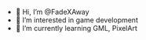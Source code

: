 - 👋 Hi, I’m @FadeXAway
- 👀 I’m interested in game development
- 🌱 I’m currently learning GML, PixelArt

<!---
FadeXAway/FadeXAway is a ✨ special ✨ repository because its `README.md` (this file) appears on your GitHub profile.
You can click the Preview link to take a look at your changes.
--->
